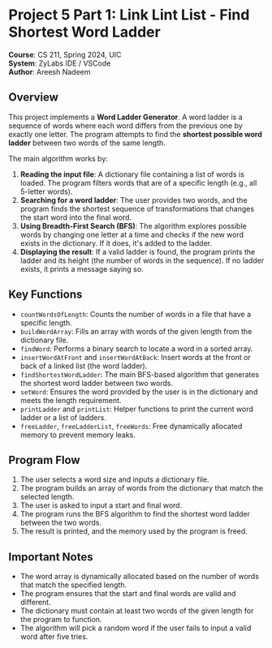 # Project 5 Part 1: Link Lint List - Find Shortest Word Ladder
**Course**: CS 211, Spring 2024, UIC  
**System**: ZyLabs IDE / VSCode  
**Author**: Areesh Nadeem  

## Overview

This project implements a **Word Ladder Generator**. A word ladder is a sequence of words where each word differs from the previous one by exactly one letter. The program attempts to find the **shortest possible word ladder** between two words of the same length. 

The main algorithm works by:

1. **Reading the input file**: A dictionary file containing a list of words is loaded. The program filters words that are of a specific length (e.g., all 5-letter words).
2. **Searching for a word ladder**: The user provides two words, and the program finds the shortest sequence of transformations that changes the start word into the final word.
3. **Using Breadth-First Search (BFS)**: The algorithm explores possible words by changing one letter at a time and checks if the new word exists in the dictionary. If it does, it's added to the ladder.
4. **Displaying the result**: If a valid ladder is found, the program prints the ladder and its height (the number of words in the sequence). If no ladder exists, it prints a message saying so.

## Key Functions

- `countWordsOfLength`: Counts the number of words in a file that have a specific length.
- `buildWordArray`: Fills an array with words of the given length from the dictionary file.
- `findWord`: Performs a binary search to locate a word in a sorted array.
- `insertWordAtFront` and `insertWordAtBack`: Insert words at the front or back of a linked list (the word ladder).
- `findShortestWordLadder`: The main BFS-based algorithm that generates the shortest word ladder between two words.
- `setWord`: Ensures the word provided by the user is in the dictionary and meets the length requirement.
- `printLadder` and `printList`: Helper functions to print the current word ladder or a list of ladders.
- `freeLadder`, `freeLadderList`, `freeWords`: Free dynamically allocated memory to prevent memory leaks.

## Program Flow

1. The user selects a word size and inputs a dictionary file.
2. The program builds an array of words from the dictionary that match the selected length.
3. The user is asked to input a start and final word.
4. The program runs the BFS algorithm to find the shortest word ladder between the two words.
5. The result is printed, and the memory used by the program is freed.

## Important Notes
- The word array is dynamically allocated based on the number of words that match the specified length.
- The program ensures that the start and final words are valid and different.
- The dictionary must contain at least two words of the given length for the program to function.
- The algorithm will pick a random word if the user fails to input a valid word after five tries.
